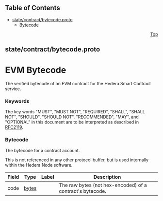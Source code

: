## Table of Contents

- [state/contract/bytecode.proto](#state_contract_bytecode-proto)
    - [Bytecode](#proto-Bytecode)
  



<a name="state_contract_bytecode-proto"></a>
<p align="right"><a href="#top">Top</a></p>

## state/contract/bytecode.proto
# EVM Bytecode
The verified bytecode of an EVM contract for the Hedera Smart Contract service.

### Keywords
The key words "MUST", "MUST NOT", "REQUIRED", "SHALL", "SHALL NOT",
"SHOULD", "SHOULD NOT", "RECOMMENDED", "MAY", and "OPTIONAL" in this
document are to be interpreted as described in [RFC2119](https://www.ietf.org/rfc/rfc2119).


<a name="proto-Bytecode"></a>

### Bytecode
The bytecode for a contract account.

This is not referenced in any other protocol buffer, but is used internally within the
Hedera Node software.


| Field | Type | Label | Description |
| ----- | ---- | ----- | ----------- |
| code | [bytes](#bytes) |  | The raw bytes (not hex-encoded) of a contract's bytecode. |





 <!-- end messages -->

 <!-- end enums -->

 <!-- end HasExtensions -->

 <!-- end services -->


